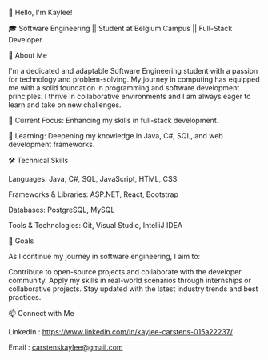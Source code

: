👋 Hello, I'm Kaylee!

🎓 Software Engineering || Student at Belgium Campus || Full-Stack Developer

🌟 About Me

I'm a dedicated and adaptable Software Engineering student with a passion for technology and problem-solving. My journey in computing has equipped me with a solid foundation in programming and software development principles. I thrive in collaborative environments and I am always eager to learn and take on new challenges.

🔭 Current Focus: Enhancing my skills in full-stack development.

🌱 Learning: Deepening my knowledge in Java, C#, SQL, and web development frameworks.

🛠️ Technical Skills

Languages: Java, C#, SQL, JavaScript, HTML, CSS

Frameworks & Libraries: ASP.NET, React, Bootstrap

Databases: PostgreSQL, MySQL

Tools & Technologies: Git, Visual Studio, IntelliJ IDEA

🎯 Goals

As I continue my journey in software engineering, I aim to:

Contribute to open-source projects and collaborate with the developer community.
Apply my skills in real-world scenarios through internships or collaborative projects.
Stay updated with the latest industry trends and best practices.

📫 Connect with Me

LinkedIn : https://www.linkedin.com/in/kaylee-carstens-015a22237/

Email : carstenskaylee@gmail.com


